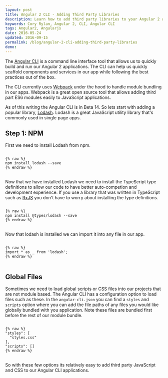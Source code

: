 ```yaml
---
layout: post
title: Angular 2 CLI - Adding Third Party Libraries
description: Learn how to add third party libraries to your Angular 2 application using the Angular CLI.
keywords: Cory Rylan, Angular 2, CLI, Angular CLI
tags: Angular2, Angularjs
date: 2016-05-24
updated: 2016-09-15
permalink: /blog/angular-2-cli-adding-third-party-libraries
demo:
---
```


The [Angular CLI](https://cli.angular.io/) is a command line interface tool that allows us to quickly build and run our
Angular 2 applications. The CLI can help us quickly scaffold components
and services in our app while following the best practices out of the box.

The CLI currently uses [Webpack](https://webpack.github.io/) under the hood to handle module bundling in our apps.
Webpack is a great open source tool that allows adding third part ES6 modules
easily to JavaScript applications.

As of this writing the Angular CLI is in Beta 14. So lets start with adding a popular library, 
[Lodash](https://lodash.com/). Lodash is a great JavaScript utility library that's commonly used in 
single page apps.

## Step 1: NPM
First we need to install Lodash from npm.

<pre class="language-javascript">
<code>
{% raw %}
npm install lodash --save
{% endraw %}
</code>
</pre>

Now that we have installed Lodash we need to install the TypeScript type definitions to allow 
our code to have better auto-competion and development experience. If you use a library that 
was written in TypeScript such as [RxJS]() you don't have to worry about installing the type 
definitions.

<pre class="language-javascript">
<code>
{% raw %}
npm install @types/lodash --save
{% endraw %}
</code>
</pre>

Now that lodash is installed we can import it into any file in our app.

<pre class="language-javascript">
<code>
{% raw %}
import * as _ from 'lodash';
{% endraw %}
</code>
</pre>

<h2>Global Files</h2>

Sometimes we need to load global scripts or CSS files into our projects that are not module based. 
The Angular CLI has a configuration option to load files such as these. In the `angular-cli.json` 
you can find a `styles` and `scripts` option where you can add the file paths of any files you would like
globally bundled with you application. Note these files are bundled first before the rest of our module bundle.

<pre class="language-javascript">
<code>
{% raw %}
"styles": [
  "styles.css"
],
"scripts": []
{% endraw %}
</code>
</pre>

So with these few options its relatively easy to add third party JavaScript and CSS to our Angular CLI applications.

